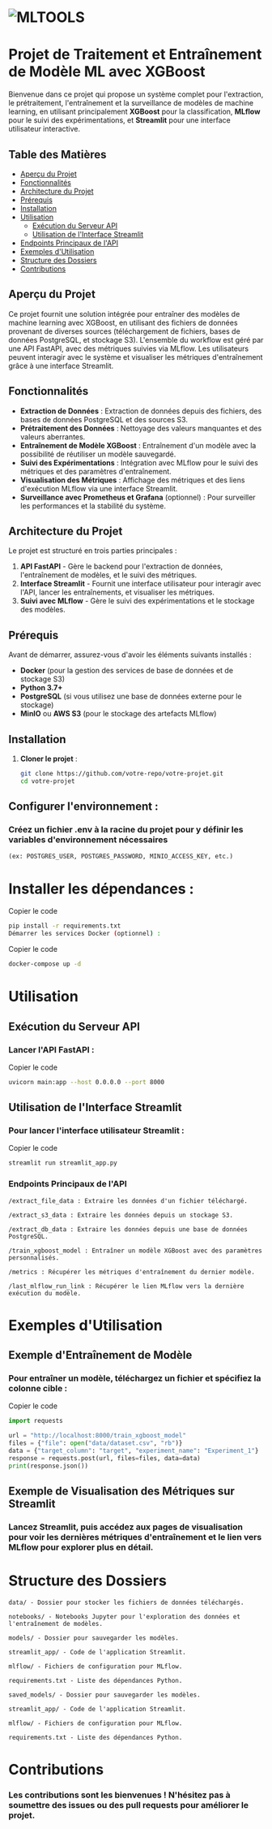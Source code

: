 # ![MLTOOLS](/streamlitapp/image/mltools-high-resolution-logo-transparent.png)
# Projet de Traitement et Entraînement de Modèle ML avec XGBoost


Bienvenue dans ce projet qui propose un système complet pour l'extraction, le prétraitement, l'entraînement et la surveillance de modèles de machine learning, en utilisant principalement **XGBoost** pour la classification, **MLflow** pour le suivi des expérimentations, et **Streamlit** pour une interface utilisateur interactive.

## Table des Matières
- [Aperçu du Projet](#aperçu-du-projet)
- [Fonctionnalités](#fonctionnalités)
- [Architecture du Projet](#architecture-du-projet)
- [Prérequis](#prérequis)
- [Installation](#installation)
- [Utilisation](#utilisation)
  - [Exécution du Serveur API](#exécution-du-serveur-api)
  - [Utilisation de l'Interface Streamlit](#utilisation-de-linterface-streamlit)
- [Endpoints Principaux de l'API](#endpoints-principaux-de-lapi)
- [Exemples d'Utilisation](#exemples-dutilisation)
- [Structure des Dossiers](#structure-des-dossiers)
- [Contributions](#contributions)

## Aperçu du Projet

Ce projet fournit une solution intégrée pour entraîner des modèles de machine learning avec XGBoost, en utilisant des fichiers de données provenant de diverses sources (téléchargement de fichiers, bases de données PostgreSQL, et stockage S3). L'ensemble du workflow est géré par une API FastAPI, avec des métriques suivies via MLflow. Les utilisateurs peuvent interagir avec le système et visualiser les métriques d'entraînement grâce à une interface Streamlit.

## Fonctionnalités

- **Extraction de Données** : Extraction de données depuis des fichiers, des bases de données PostgreSQL et des sources S3.
- **Prétraitement des Données** : Nettoyage des valeurs manquantes et des valeurs aberrantes.
- **Entraînement de Modèle XGBoost** : Entraînement d'un modèle avec la possibilité de réutiliser un modèle sauvegardé.
- **Suivi des Expérimentations** : Intégration avec MLflow pour le suivi des métriques et des paramètres d'entraînement.
- **Visualisation des Métriques** : Affichage des métriques et des liens d'exécution MLflow via une interface Streamlit.
- **Surveillance avec Prometheus et Grafana** (optionnel) : Pour surveiller les performances et la stabilité du système.

## Architecture du Projet

Le projet est structuré en trois parties principales :
1. **API FastAPI** - Gère le backend pour l'extraction de données, l'entraînement de modèles, et le suivi des métriques.
2. **Interface Streamlit** - Fournit une interface utilisateur pour interagir avec l'API, lancer les entraînements, et visualiser les métriques.
3. **Suivi avec MLflow** - Gère le suivi des expérimentations et le stockage des modèles.

## Prérequis

Avant de démarrer, assurez-vous d'avoir les éléments suivants installés :
- **Docker** (pour la gestion des services de base de données et de stockage S3)
- **Python 3.7+**
- **PostgreSQL** (si vous utilisez une base de données externe pour le stockage)
- **MinIO** ou **AWS S3** (pour le stockage des artefacts MLflow)

## Installation

1. **Cloner le projet** :
   ```bash
   git clone https://github.com/votre-repo/votre-projet.git
   cd votre-projet
    ```
## Configurer l'environnement :

### Créez un fichier .env à la racine du projet pour y définir les variables d'environnement nécessaires 

`(ex: POSTGRES_USER, POSTGRES_PASSWORD, MINIO_ACCESS_KEY, etc.)`


# Installer les dépendances :


Copier le code
```bash
pip install -r requirements.txt
Démarrer les services Docker (optionnel) :
```
Copier le code
```bash
docker-compose up -d
```
# Utilisation
## Exécution du Serveur API
### Lancer l'API FastAPI :



Copier le code
```bash
uvicorn main:app --host 0.0.0.0 --port 8000
```

## Utilisation de l'Interface Streamlit
### Pour lancer l'interface utilisateur Streamlit :
    


Copier le code
```bash
streamlit run streamlit_app.py
```
### Endpoints Principaux de l'API
`/extract_file_data : Extraire les données d'un fichier téléchargé.`

`/extract_s3_data : Extraire les données depuis un stockage S3.`

`/extract_db_data : Extraire les données depuis une base de données PostgreSQL.`

`/train_xgboost_model : Entraîner un modèle XGBoost avec des paramètres personnalisés.`

`/metrics : Récupérer les métriques d'entraînement du dernier modèle.`

`/last_mlflow_run_link : Récupérer le lien MLflow vers la dernière exécution du modèle.`
###
# Exemples d'Utilisation
## Exemple d'Entraînement de Modèle
### Pour entraîner un modèle, téléchargez un fichier et spécifiez la colonne cible :



Copier le code
```python
import requests

url = "http://localhost:8000/train_xgboost_model"
files = {"file": open("data/dataset.csv", "rb")}
data = {"target_column": "target", "experiment_name": "Experiment_1"}
response = requests.post(url, files=files, data=data)
print(response.json())
```
## Exemple de Visualisation des Métriques sur Streamlit
### Lancez Streamlit, puis accédez aux pages de visualisation pour voir les dernières métriques d'entraînement et le lien vers MLflow pour explorer plus en détail.

# Structure des Dossiers
`data/ - Dossier pour stocker les fichiers de données téléchargés.`

`notebooks/ - Notebooks Jupyter pour l'exploration des données et l'entraînement de modèles.`

`models/ - Dossier pour sauvegarder les modèles.`

`streamlit_app/ - Code de l'application Streamlit.`

`mlflow/ - Fichiers de configuration pour MLflow.`

`requirements.txt - Liste des dépendances Python.`

`saved_models/ - Dossier pour sauvegarder les modèles.`

`streamlit_app/ - Code de l'application Streamlit.`

`mlflow/ - Fichiers de configuration pour MLflow.`

`requirements.txt - Liste des dépendances Python.`
# Contributions
### Les contributions sont les bienvenues ! N'hésitez pas à soumettre des issues ou des pull requests pour améliorer le projet.